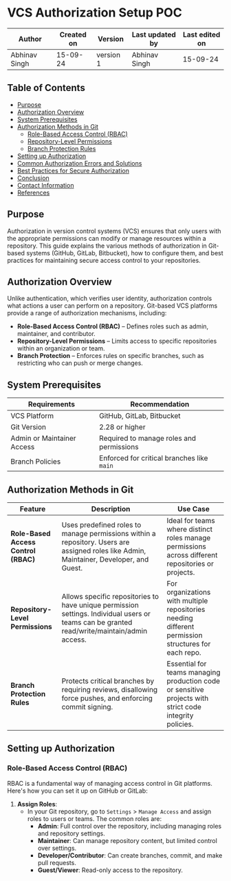 # VCS Authorization Setup POC

|  Author        | Created on |  Version  | Last updated by  | Last edited on |
|----------------|------------|-----------|------------------|----------------|
| Abhinav Singh  |   15-09-24 | version 1 |   Abhinav Singh  |     15-09-24   |
  
## Table of Contents
- [Purpose](#purpose)
- [Authorization Overview](#authorization-overview)
- [System Prerequisites](#system-prerequisites)
- [Authorization Methods in Git](#authorization-methods-in-git)
  - [Role-Based Access Control (RBAC)](#role-based-access-control-rbac)
  - [Repository-Level Permissions](#repository-level-permissions)
  - [Branch Protection Rules](#branch-protection-rules)
- [Setting up Authorization](#setting-up-authorization)
- [Common Authorization Errors and Solutions](#common-authorization-errors-and-solutions)
- [Best Practices for Secure Authorization](#best-practices-for-secure-authorization)
- [Conclusion](#conclusion)
- [Contact Information](#contact-information)
- [References](#references)

## Purpose
Authorization in version control systems (VCS) ensures that only users with the appropriate permissions can modify or manage resources within a repository. This guide explains the various methods of authorization in Git-based systems (GitHub, GitLab, Bitbucket), how to configure them, and best practices for maintaining secure access control to your repositories.

## Authorization Overview
Unlike authentication, which verifies user identity, authorization controls what actions a user can perform on a repository. Git-based VCS platforms provide a range of authorization mechanisms, including:

- **Role-Based Access Control (RBAC)** – Defines roles such as admin, maintainer, and contributor.
- **Repository-Level Permissions** – Limits access to specific repositories within an organization or team.
- **Branch Protection** – Enforces rules on specific branches, such as restricting who can push or merge changes.

## System Prerequisites

| Requirements         | Recommendation                |
|----------------------|-------------------------------|
| VCS Platform          | GitHub, GitLab, Bitbucket     |
| Git Version           | 2.28 or higher                |
| Admin or Maintainer Access | Required to manage roles and permissions |
| Branch Policies       | Enforced for critical branches like `main` |

## Authorization Methods in Git

| **Feature**                  | **Description**                                                                                              | **Use Case**                                                                                                      |
|------------------------------|--------------------------------------------------------------------------------------------------------------|-------------------------------------------------------------------------------------------------------------------|
| **Role-Based Access Control (RBAC)** | Uses predefined roles to manage permissions within a repository. Users are assigned roles like Admin, Maintainer, Developer, and Guest. | Ideal for teams where distinct roles manage permissions across different repositories or projects.                |
| **Repository-Level Permissions**     | Allows specific repositories to have unique permission settings. Individual users or teams can be granted read/write/maintain/admin access. | For organizations with multiple repositories needing different permission structures for each repo.               |
| **Branch Protection Rules**          | Protects critical branches by requiring reviews, disallowing force pushes, and enforcing commit signing.  | Essential for teams managing production code or sensitive projects with strict code integrity policies.            |
## Setting up Authorization

### Role-Based Access Control (RBAC)
RBAC is a fundamental way of managing access control in Git platforms. Here's how you can set it up on GitHub or GitLab:

1. **Assign Roles**:
   - In your Git repository, go to `Settings` > `Manage Access` and assign roles to users or teams. The common roles are:
     - **Admin**: Full control over the repository, including managing roles and repository settings.
     - **Maintainer**: Can manage repository content, but limited control over settings.
     - **Developer/Contributor**: Can create branches, commit, and make pull requests.
     - **Guest/Viewer**: Read-only access to the repository.
